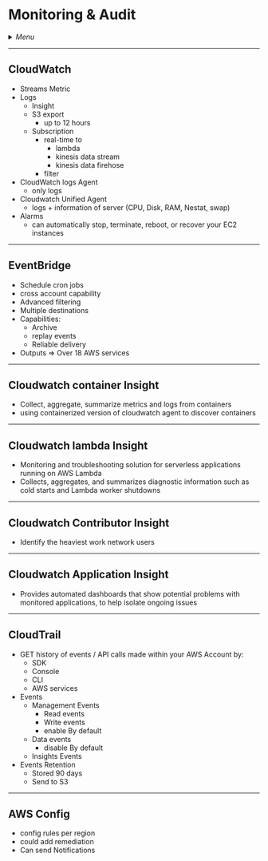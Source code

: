 # Monitoring & Audit

<details>
 <summary><i>Menu</i></summary>

- [CloudWatch](#cloudwatch)
- [EventBridge](#eventbridge)
- [Cloudwatch container Insight](#cloudwatch-container-insight)
- [Cloudwatch lambda Insight](#cloudwatch-lambda-insight)
- [Cloudwatch Contributor Insight](#cloudwatch-contributor-insight)
- [Cloudwatch Application Insight](#cloudwatch-application-insight)
- [CloudTrail](#cloudtrail)
- [AWS Config](#aws-config)
</details>

---
## CloudWatch
- Streams Metric
- Logs
  - Insight
  - S3 export
    - up to 12 hours
  - Subscription
    - real-time to
      - lambda
      - kinesis data stream
      - kinesis data firehose
    - filter
- CloudWatch logs Agent
  - only logs
- Cloudwatch Unified Agent
  - logs + information of server (CPU, Disk, RAM, Nestat, swap)
- Alarms
  - can automatically stop, terminate, reboot, or recover your EC2 instances 

---
## EventBridge
- Schedule cron jobs
- cross account capability
- Advanced filtering
- Multiple destinations
- Capabilities:
  - Archive
  - replay events
  - Reliable delivery
- Outputs => Over 18 AWS services

---
## Cloudwatch container Insight
- Collect, aggregate, summarize metrics and logs from containers
- using containerized version of cloudwatch agent to discover containers

---
## Cloudwatch lambda Insight
- Monitoring and troubleshooting solution for serverless applications running on AWS Lambda
- Collects, aggregates, and summarizes diagnostic information such as cold starts and Lambda worker shutdowns

---
## Cloudwatch Contributor Insight
- Identify the heaviest work network users

---
## Cloudwatch Application Insight
- Provides automated dashboards that show potential problems with monitored applications, to help isolate ongoing issues

---
## CloudTrail
- GET history of events / API calls made within your AWS Account by:
  - SDK
  - Console
  - CLI
  - AWS services
- Events
  - Management Events
    - Read events
    - Write events
    - enable By default
  - Data events
    - disable By default
  - Insights Events
- Events Retention
  - Stored 90 days
  - Send to S3

---
## AWS Config
- config rules per region
- could add remediation
- Can send Notifications